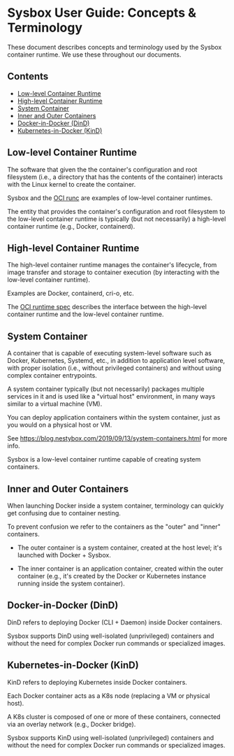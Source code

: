 # Sysbox User Guide: Concepts & Terminology

These document describes concepts and terminology used by the Sysbox container
runtime. We use these throughout our documents.

## Contents

-   [Low-level Container Runtime](#low-level-container-runtime)
-   [High-level Container Runtime](#high-level-container-runtime)
-   [System Container](#system-container)
-   [Inner and Outer Containers](#inner-and-outer-containers)
-   [Docker-in-Docker (DinD)](#docker-in-docker-dind)
-   [Kubernetes-in-Docker (KinD)](#kubernetes-in-docker-kind)

## Low-level Container Runtime

The software that given the the container's configuration and root filesystem
(i.e., a directory that has the contents of the container) interacts with the
Linux kernel to create the container.

Sysbox and the [OCI runc](https://github.com/opencontainers/runc) are examples
of low-level container runtimes.

The entity that provides the container's configuration and root filesystem to
the low-level container runtime is typically (but not necessarily) a high-level
container runtime (e.g., Docker, containerd).

## High-level Container Runtime

The high-level container runtime manages the container's lifecycle, from image
transfer and storage to container execution (by interacting with the low-level
container runtime).

Examples are Docker, containerd, cri-o, etc.

The [OCI runtime spec](https://github.com/opencontainers/runtime-spec) describes
the interface between the high-level container runtime and the low-level
container runtime.

## System Container

A container that is capable of executing system-level software such as Docker,
Kubernetes, Systemd, etc., in addition to application level software, with
proper isolation (i.e., without privileged containers) and without using
complex container entrypoints.

A system container typically (but not necessarily) packages multiple
services in it and is used like a "virtual host" environment, in
many ways similar to a virtual machine (VM).

You can deploy application containers within the system container, just
as you would on a physical host or VM.

See <https://blog.nestybox.com/2019/09/13/system-containers.html> for more info.

Sysbox is a low-level container runtime capable of creating system containers.

## Inner and Outer Containers

When launching Docker inside a system container, terminology can
quickly get confusing due to container nesting.

To prevent confusion we refer to the containers as the "outer" and
"inner" containers.

-   The outer container is a system container, created at the host
    level; it's launched with Docker + Sysbox.

-   The inner container is an application container, created within the outer
    container (e.g., it's created by the Docker or Kubernetes instance running
    inside the system container).

## Docker-in-Docker (DinD)

DinD refers to deploying Docker (CLI + Daemon) inside Docker containers.

Sysbox supports DinD using well-isolated (unprivileged) containers and without
the need for complex Docker run commands or specialized images.

## Kubernetes-in-Docker (KinD)

KinD refers to deploying Kubernetes inside Docker containers.

Each Docker container acts as a K8s node (replacing a VM or physical host).

A K8s cluster is composed of one or more of these containers, connected via an
overlay network (e.g., Docker bridge).

Sysbox supports KinD using well-isolated (unprivileged) containers and without
the need for complex Docker run commands or specialized images.
